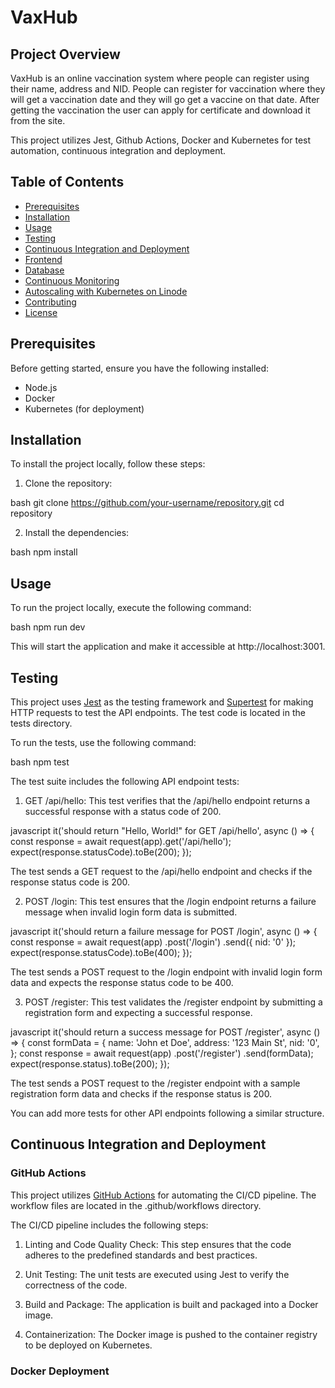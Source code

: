 # VaxHub

## Project Overview

VaxHub is an online vaccination system where people can register using their name, address and NID. People can register for vaccination where they will get a vaccination date and they will go get a vaccine on that date. After getting the vaccination the user can apply for certificate and download it from the site.

This project utilizes Jest, Github Actions, Docker and Kubernetes for test automation, continuous integration and deployment.

## Table of Contents

- [Prerequisites](#prerequisites)
- [Installation](#installation)
- [Usage](#usage)
- [Testing](#testing)
- [Continuous Integration and Deployment](#continuous-integration-and-deployment)
- [Frontend](#frontend)
- [Database](#database)
- [Continuous Monitoring](#continuous-monitoring)
- [Autoscaling with Kubernetes on Linode](#autoscaling-with-kubernetes-on-linode)
- [Contributing](#contributing)
- [License](#license)

## Prerequisites

Before getting started, ensure you have the following installed:

- Node.js
- Docker
- Kubernetes (for deployment)

## Installation

To install the project locally, follow these steps:

1. Clone the repository:

bash
git clone https://github.com/your-username/repository.git
cd repository

2. Install the dependencies:

bash
npm install

## Usage

To run the project locally, execute the following command:

bash
npm run dev

This will start the application and make it accessible at http://localhost:3001.


## Testing

This project uses [Jest](https://jestjs.io/) as the testing framework and [Supertest](https://www.npmjs.com/package/supertest) for making HTTP requests to test the API endpoints. The test code is located in the tests directory.

To run the tests, use the following command:

bash
npm test

The test suite includes the following API endpoint tests:

1. GET /api/hello: This test verifies that the /api/hello endpoint returns a successful response with a status code of 200.

javascript
it('should return "Hello, World!" for GET /api/hello', async () => {
  const response = await request(app).get('/api/hello');
  expect(response.statusCode).toBe(200);
});

The test sends a GET request to the /api/hello endpoint and checks if the response status code is 200.

2. POST /login: This test ensures that the /login endpoint returns a failure message when invalid login form data is submitted.

javascript
it('should return a failure message for POST /login', async () => {
  const response = await request(app)
    .post('/login')
    .send({ nid: '0' });
  expect(response.statusCode).toBe(400);
});

The test sends a POST request to the /login endpoint with invalid login form data and expects the response status code to be 400.

3. POST /register: This test validates the /register endpoint by submitting a registration form and expecting a successful response.

javascript
it('should return a success message for POST /register', async () => {
  const formData = {
    name: 'John et Doe',
    address: '123 Main St',
    nid: '0',
  };
  const response = await request(app)
    .post('/register')
    .send(formData);
  expect(response.status).toBe(200);
});

The test sends a POST request to the /register endpoint with a sample registration form data and checks if the response status is 200.

You can add more tests for other API endpoints following a similar structure.

## Continuous Integration and Deployment

### GitHub Actions

This project utilizes [GitHub Actions](https://github.com/features/actions) for automating the CI/CD pipeline. The workflow files are located in the .github/workflows directory.

The CI/CD pipeline includes the following steps:

1. Linting and Code Quality Check: This step ensures that the code adheres to the predefined standards and best practices.

2. Unit Testing: The unit tests are executed using Jest to verify the correctness of the code.

3. Build and Package: The application is built and packaged into a Docker image.

4. Containerization: The Docker image is pushed to the container registry to be deployed on Kubernetes.

### Docker Deployment
